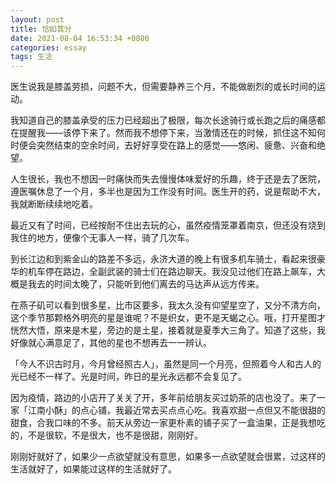 ```yaml
---
layout: post
title: 恰如其分
date: 2021-08-04 16:53:34 +0800
categories: essay
tags: 生活
---
```


医生说我是膝盖劳损，问题不大，但需要静养三个月，不能做剧烈的或长时间的运动。

我知道自己的膝盖承受的压力已经超出了极限，每次长途骑行或长跑之后的痛感都在提醒我——该停下来了。然而我不想停下来，当激情还在的时候，抓住这不知何时便会突然结束的空余时间，去好好享受在路上的感觉——悠闲、疲惫、兴奋和绝望。

人生很长，我也不想因一时痛快而失去慢慢体味爱好的乐趣，终于还是去了医院，遵医嘱休息了一个月，多半也是因为工作没有时间。医生开的药，说是帮助不大，我就断断续续地吃着。

最近又有了时间，已经按耐不住出去玩的心，虽然疫情笼罩着南京，但还没有烧到我住的地方，便像个无事人一样，骑了几次车。

到长江边和到紫金山的路差不多远，永济大道的晚上有很多机车骑士，看起来很豪华的机车停在路边，全副武装的骑士们在路边聊天。我没见过他们在路上飙车，大概是我去的时间太晚了，只能听到他们离去的马达声从远方传来。

在燕子矶可以看到很多星，比市区要多，我太久没有仰望星空了，又分不清方向，这个季节那颗格外明亮的星是谁呢？不是织女，更不是天蝎之心。哦，打开星图才恍然大悟，原来是木星，旁边的是土星，接着就是夏季大三角了。知道了这些，我好像就心满意足了，其他的星也不想再去一一辨认。

「今人不识古时月，今月曾经照古人」，虽然是同一个月亮，但照着今人和古人的光已经不一样了。光是时间，昨日的星光永远都不会复见了。

因为疫情，路边的小店开了关关了开，多年前给朋友买过奶茶的店也没了。来了一家「江南小酥」的点心铺，我最近常去买点点心吃。我喜欢甜一点但又不能很甜的甜食，合我口味的不多。前天从旁边一家更朴素的铺子买了一盒油果，正是我想吃的，不是很软，不是很大，也不是很甜，刚刚好。

刚刚好就好了，如果少一点欲望就没有意思，如果多一点欲望就会很累，过这样的生活就好了，如果能过这样的生活就好了。
